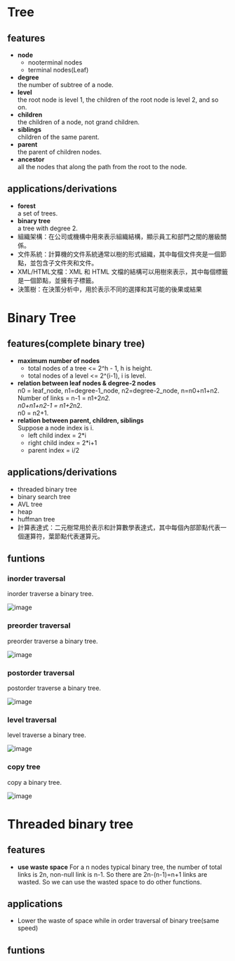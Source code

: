 # Tree
## features
- **node**  
    - nooterminal nodes
    - terminal nodes(Leaf)
- **degree**   
    the number of subtree of a node.
- **level**   
    the root node is level 1, the children of the root node is level 2, and so on.
- **children**  
    the children of a node, not grand children.
- **siblings**   
    children of the same parent.
- **parent**   
    the parent of children nodes.
- **ancestor**  
    all the nodes that along the path from the root to the node. 
## applications/derivations
- **forest**  
    a set of trees.
- **binary tree**  
    a tree with degree 2.
- 組織架構：在公司或機構中用來表示組織結構，顯示員工和部門之間的層級關係。
- 文件系統：計算機的文件系統通常以樹的形式組織，其中每個文件夾是一個節點，並包含子文件夾和文件。
- XML/HTML文檔：XML 和 HTML 文檔的結構可以用樹來表示，其中每個標籤是一個節點，並擁有子標籤。
- 決策樹：在決策分析中，用於表示不同的選擇和其可能的後果或結果

# Binary Tree
## features(complete binary tree)
- **maximum number of nodes**  
    - total nodes of a tree <= 2^h - 1, h is height.
    - total nodes of a level <= 2^(i-1), i is level.
- **relation between leaf nodes & degree-2 nodes**  
    n0 = leaf_node, n1=degree-1_node, n2=degree-2_node, n=n0+n1+n2.  
    Number of links = n-1 = n1+2*n2.  
    n0+n1+n2-1 = n1+2*n2.  
    n0 = n2+1.
- **relation between parent, children, siblings**  
    Suppose a node index is i.
    - left child index = 2*i
    - right child index = 2*i+1
    - parent index = i/2

## applications/derivations
- threaded binary tree
- binary search tree
- AVL tree
- heap
- huffman tree
- 計算表達式：二元樹常用於表示和計算數學表達式，其中每個內部節點代表一個運算符，葉節點代表運算元。
## funtions 
### inorder traversal
inorder traverse a binary tree.  

![image](https://github.com/othsueh/Datastructure-Learning/assets/69002793/a05722d8-d7e8-4355-8627-f795c3b5e62a)
### preorder traversal
preorder traverse a binary tree.   

![image](https://github.com/othsueh/Datastructure-Learning/assets/69002793/a447b90a-3ff3-4a56-8570-4495a5f2fed2)

### postorder traversal
postorder traverse a binary tree.  

![image](https://github.com/othsueh/Datastructure-Learning/assets/69002793/7e292c43-f6b6-4c0a-afe4-434d98e6f312)

### level traversal
level traverse a binary tree.

![image](https://github.com/othsueh/Datastructure-Learning/assets/69002793/bb53ff2d-ebaa-4f24-b2c7-aaa51871dbb0)

### copy tree
copy a binary tree.

![image](https://github.com/othsueh/Datastructure-Learning/assets/69002793/b0244e86-9f9d-44f4-9c78-1ddf3d6b45dd)

# Threaded binary tree
## features
- **use waste space**
  For a n nodes typical binary tree, the number of total links is 2n, non-null link is n-1.
  So there are 2n-(n-1)=n+1 links are wasted. So we can use the wasted space to do other functions.
## applications
- Lower the waste of space while in order traversal of binary tree(same speed)
## funtions
### 
